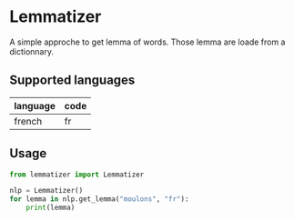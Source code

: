 # Lemmatizer

A simple approche to get lemma of words.
Those lemma are loade from a dictionnary.

## Supported languages

| language | code |
| -------- | ---- |
| french | fr |

## Usage

```python
from lemmatizer import Lemmatizer

nlp = Lemmatizer()
for lemma in nlp.get_lemma("moulons", "fr"):
    print(lemma)
```
